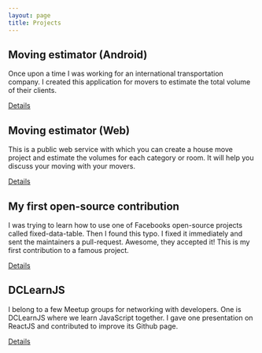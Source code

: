 ```yaml
---
layout: page
title: Projects
---
```


## Moving estimator (Android)

Once upon a time I was working for an international transportation company.
I created this application for movers to estimate the total volume
of their clients.

<a href="https://play.google.com/store/apps/details?id=com.mnishiguchi.android.movingestimator">
Details
</a>

## Moving estimator (Web)
This is a public web service with which you can create a house move
project and estimate the volumes for each category or room.
It will help you discuss your moving with your movers.

<a href="https://moving-estimator.herokuapp.com/">
Details
</a>

## My first open-source contribution

I was trying to learn how to use one of Facebooks open-source projects
called fixed-data-table. Then I found this typo.
I fixed it immediately and sent the maintainers a pull-request.
Awesome, they accepted it! This is my first contribution to
a famous project.

<a href="https://github.com/facebook/fixed-data-table/commits?author=mnishiguchi">
Details
</a>

## DCLearnJS

I belong to a few Meetup groups for networking with developers.
One is DCLearnJS where we learn JavaScript together.
I gave one presentation on ReactJS and contributed to improve its Github page.

<a href="https://github.com/jdax/dclearnjs">
Details
</a>
